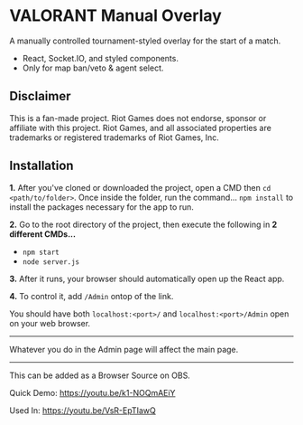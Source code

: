 # VALORANT Manual Overlay
A manually controlled tournament-styled overlay for the start of a match.
- React, Socket.IO, and styled components.
- Only for map ban/veto & agent select.

## Disclaimer
This is a fan-made project. Riot Games does not endorse, sponsor or affiliate with this project. Riot Games, and all associated properties are trademarks or registered trademarks of Riot Games, Inc.

## Installation
**1.** After you've cloned or downloaded the project, open a CMD then `cd <path/to/folder>`. Once inside the folder, run the command...
 `npm install` 
to install the packages necessary for the app to run.





**2.** Go to the root directory of the project, then execute the following in **2 different CMDs...**
- `npm start`
- `node server.js`




**3.** After it runs, your browser should automatically open up the React app. 

**4.** To control it, add `/Admin` ontop of the link.


You should have both `localhost:<port>/` and `localhost:<port>/Admin`
open on your web browser.

___

Whatever you do in the Admin page will affect the main page.

___
This can be added as a Browser Source on OBS.

Quick Demo: https://youtu.be/k1-NOQmAEiY

Used In: https://youtu.be/VsR-EpTIawQ
